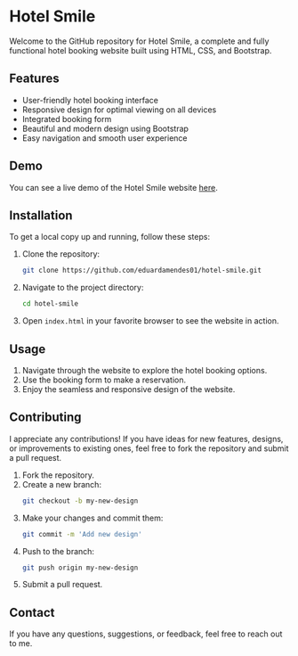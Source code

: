 # Hotel Smile

Welcome to the GitHub repository for Hotel Smile, a complete and fully functional hotel booking website built using HTML, CSS, and Bootstrap.

## Features

- User-friendly hotel booking interface
- Responsive design for optimal viewing on all devices
- Integrated booking form
- Beautiful and modern design using Bootstrap
- Easy navigation and smooth user experience

## Demo

You can see a live demo of the Hotel Smile website [here](https://eduardamendes01.github.io/hotel-smile).

## Installation

To get a local copy up and running, follow these steps:

1. Clone the repository:
    ```sh
    git clone https://github.com/eduardamendes01/hotel-smile.git
    ```
2. Navigate to the project directory:
    ```sh
    cd hotel-smile
    ```
3. Open `index.html` in your favorite browser to see the website in action.

## Usage

1. Navigate through the website to explore the hotel booking options.
2. Use the booking form to make a reservation.
3. Enjoy the seamless and responsive design of the website.

## Contributing

I appreciate any contributions! If you have ideas for new features, designs, or improvements to existing ones, feel free to fork the repository and submit a pull request.

1. Fork the repository.
2. Create a new branch:
    ```sh
    git checkout -b my-new-design
    ```
3. Make your changes and commit them:
    ```sh
    git commit -m 'Add new design'
    ```
4. Push to the branch:
    ```sh
    git push origin my-new-design
    ```
5. Submit a pull request.

## Contact

If you have any questions, suggestions, or feedback, feel free to reach out to me.

